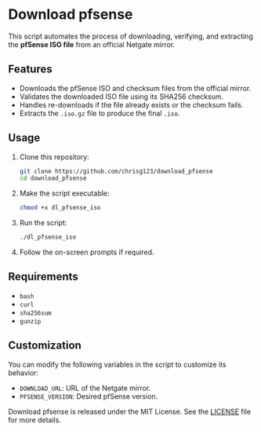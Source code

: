 # Download pfsense

This script automates the process of downloading, verifying, and extracting the
**pfSense ISO file** from an official Netgate mirror.

## Features
- Downloads the pfSense ISO and checksum files from the official mirror.
- Validates the downloaded ISO file using its SHA256 checksum.
- Handles re-downloads if the file already exists or the checksum fails.
- Extracts the `.iso.gz` file to produce the final `.iso`.

## Usage
1. Clone this repository:
   ```bash
   git clone https://github.com/chrisg123/download_pfsense
   cd download_pfsense
   ```

2. Make the script executable:
   ```bash
   chmod +x dl_pfsense_iso
   ```

3. Run the script:
   ```bash
   ./dl_pfsense_iso
   ```

4. Follow the on-screen prompts if required.

## Requirements
- `bash`
- `curl`
- `sha256sum`
- `gunzip`

## Customization
You can modify the following variables in the script to customize its behavior:
- `DOWNLOAD_URL`: URL of the Netgate mirror.
- `PFSENSE_VERSION`: Desired pfSense version.

Download pfsense is released under the MIT License. See the [LICENSE](LICENSE)
file for more details.
